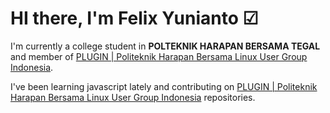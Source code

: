 # HI there, I'm Felix Yunianto &#x2611;

I'm currently a college student in **POLTEKNIK HARAPAN BERSAMA TEGAL** and member of [PLUGIN | Politeknik Harapan Bersama Linux User Group Indonesia](https://github.com/plugintegal).

I've been learning javascript lately and contributing on [PLUGIN | Politeknik Harapan Bersama Linux User Group Indonesia](https://github.com/plugintegal) repositories.